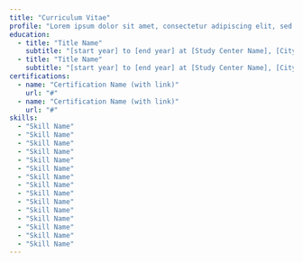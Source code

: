 ```yaml
---
title: "Curriculum Vitae"
profile: "Lorem ipsum dolor sit amet, consectetur adipiscing elit, sed do eiusmod tempor incididunt ut labore et dolore magna aliqua. Ut enim ad minim veniam, quis nostrud exercitation ullamco laboris nisi ut aliquip ex ea commodo consequat. Duis aute irure dolor in reprehenderit in voluptate velit esse cillum dolore eu fugiat nulla pariatur. Excepteur sint occaecat cupidatat non proident, sunt in culpa qui officia deserunt mollit anim id est laborum."
education:
  - title: "Title Name"
    subtitle: "[start year] to [end year] at [Study Center Name], [City], [Country]"
  - title: "Title Name"
    subtitle: "[start year] to [end year] at [Study Center Name], [City], [Country]"
certifications:
  - name: "Certification Name (with link)"
    url: "#"
  - name: "Certification Name (with link)"
    url: "#"
skills:
  - "Skill Name"
  - "Skill Name"
  - "Skill Name"
  - "Skill Name"
  - "Skill Name"
  - "Skill Name"
  - "Skill Name"
  - "Skill Name"
  - "Skill Name"
  - "Skill Name"
  - "Skill Name"
  - "Skill Name"
  - "Skill Name"
  - "Skill Name"
  - "Skill Name"
---
```

